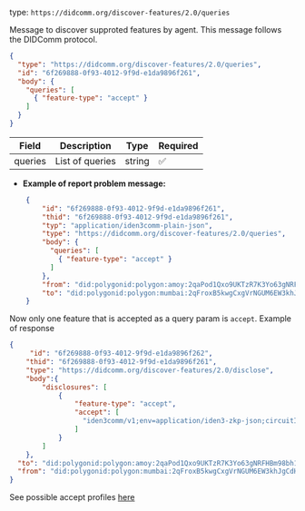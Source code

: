 

type: `https://didcomm.org/discover-features/2.0/queries`

Message to discover supproted features by agent. This message follows the DIDComm protocol. 

```json
{
  "type": "https://didcomm.org/discover-features/2.0/queries",
  "id": "6f269888-0f93-4012-9f9d-e1da9896f261",
  "body": {
    "queries": [
      { "feature-type": "accept" }
    ]
  }
}
```

| Field         | Description      | Type   | Required |
|---------------|------------------|--------|----------|
| queries       | List of queries  | string | ✅        |

- **Example of report problem message:**
    
```json
    {
        "id": "6f269888-0f93-4012-9f9d-e1da9896f261",
        "thid": "6f269888-0f93-4012-9f9d-e1da9896f261",
        "typ": "application/iden3comm-plain-json",
        "type": "https://didcomm.org/discover-features/2.0/queries",
        "body": {
          "queries": [
            { "feature-type": "accept" }
          ]
        },
        "from": "did:polygonid:polygon:amoy:2qaPod1Qxo9UKTzR7K3Yo63gNRFHBm98bh1k1SEY6x",
        "to": "did:polygonid:polygon:mumbai:2qFroxB5kwgCxgVrNGUM6EW3khJgCdHHnKTr3VnTcp"
    }
```

Now only one feature that is accepted as a query param is `accept`.
Example of response

```json
{
     "id": "6f269888-0f93-4012-9f9d-e1da9896f262",
    "thid": "6f269888-0f93-4012-9f9d-e1da9896f261",
    "type": "https://didcomm.org/discover-features/2.0/disclose",
    "body":{
        "disclosures": [
            {
                "feature-type": "accept",
                "accept": [
                  "iden3comm/v1;env=application/iden3-zkp-json;circuitId=authV2;alg=groth16"
                ]
            }
        ]
    },
  "to": "did:polygonid:polygon:amoy:2qaPod1Qxo9UKTzR7K3Yo63gNRFHBm98bh1k1SEY6x",
  "from": "did:polygonid:polygon:mumbai:2qFroxB5kwgCxgVrNGUM6EW3khJgCdHHnKTr3VnTcp"
}
```

See possible accept profiles [here](../../media-types/overview.md)
